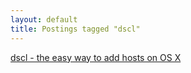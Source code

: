 ```yaml
---
layout: default
title: Postings tagged "dscl"
---
```

[dscl - the easy way to add hosts on OS X](http://janesconference.github.com/KievII/2009/07/dscl-the-easy-way-to-add-hosts-on-osx)<br />
